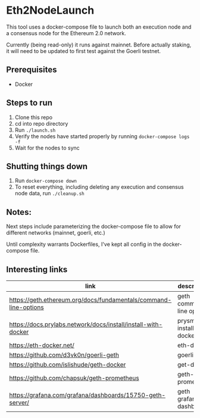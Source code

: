 # Eth2NodeLaunch
This tool uses a docker-compose file to launch both an execution node and a consensus node for the Ethereum 2.0 network. 

Currently (being read-only) it runs against mainnet.  Before actually staking, it will need to be updated to first test against the Goerli testnet.

## Prerequisites
- Docker

## Steps to run
1. Clone this repo
2. cd into repo directory
3. Run `./launch.sh`
4. Verify the nodes have started properly by running `docker-compose logs -f`
5. Wait for the nodes to sync

## Shutting things down
1. Run `docker-compose down`
2. To reset everything, including deleting any execution and consensus node data, run `./cleanup.sh`

## Notes:
Next steps include parameterizing the docker-compose file to allow for different networks (mainnet, goerli, etc.)

Until complexity warrants Dockerfiles, I've kept all config in the docker-compose file.

## Interesting links

| link | description |
| --- | --- |
| https://geth.ethereum.org/docs/fundamentals/command-line-options | geth command line options |
| https://docs.prylabs.network/docs/install/install-with-docker | prysm install with docker |
| https://eth-docker.net/ | eth-docker |
| https://github.com/d3vk0n/goerli-geth | goerli geth |
| https://github.com/islishude/geth-docker | get-docker |
| https://github.com/chapsuk/geth-prometheus | geth-prometheus |
| https://grafana.com/grafana/dashboards/15750-geth-server/ | geth grafana dashboard |


